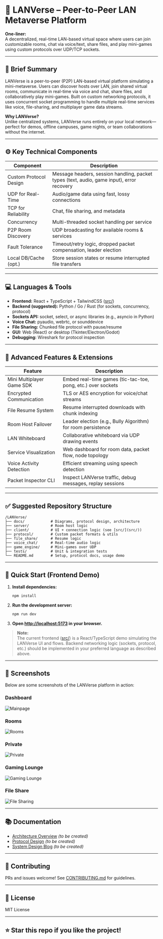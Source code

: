 # 🧠 LANVerse – Peer-to-Peer LAN Metaverse Platform

**One-liner:**  
A decentralized, real-time LAN-based virtual space where users can join customizable rooms, chat via voice/text, share files, and play mini-games using custom protocols over UDP/TCP sockets.

---

## 🧩 Brief Summary

LANVerse is a peer-to-peer (P2P) LAN-based virtual platform simulating a mini-metaverse. Users can discover hosts over LAN, join shared virtual rooms, communicate in real-time via voice and chat, share files, and collaboratively play mini-games. Built on custom networking protocols, it uses concurrent socket programming to handle multiple real-time services like voice, file-sharing, and multiplayer game data streams.

**Why LANVerse?**  
Unlike centralized systems, LANVerse runs entirely on your local network—perfect for demos, offline campuses, game nights, or team collaborations without the internet.

---

## ⚙️ Key Technical Components

| Component               | Description                                                                 |
|-------------------------|-----------------------------------------------------------------------------|
| Custom Protocol Design  | Message headers, session handling, packet types (text, audio, game input), error recovery |
| UDP for Real-Time       | Audio/game data using fast, lossy connections                               |
| TCP for Reliability     | Chat, file sharing, and metadata                                            |
| Concurrency             | Multi-threaded socket handling per service                                  |
| P2P Room Discovery      | UDP broadcasting for available rooms & services                             |
| Fault Tolerance         | Timeout/retry logic, dropped packet compensation, leader election           |
| Local DB/Cache (opt.)   | Store session states or resume interrupted file transfers                   |

---

## 💻 Languages & Tools

- **Frontend:** React + TypeScript + TailwindCSS ([src/](src/))
- **Backend (suggested):** Python / Go / Rust (for sockets, concurrency, protocol)
- **Sockets API:** socket, select, or async libraries (e.g., asyncio in Python)
- **Voice Chat:** pyaudio, webrtc, or sounddevice
- **File Sharing:** Chunked file protocol with pause/resume
- **GUI:** Web (React) or desktop (Tkinter/Electron/Godot)
- **Debugging:** Wireshark for protocol inspection

---

## 🚀 Advanced Features & Extensions

| Feature                  | Description                                                      |
|--------------------------|------------------------------------------------------------------|
| Mini Multiplayer Game SDK| Embed real-time games (tic-tac-toe, pong, etc.) over sockets     |
| Encrypted Communication  | TLS or AES encryption for voice/chat streams                     |
| File Resume System       | Resume interrupted downloads with chunk indexing                  |
| Room Host Failover       | Leader election (e.g., Bully Algorithm) for room persistence     |
| LAN Whiteboard           | Collaborative whiteboard via UDP drawing events                  |
| Service Visualization    | Web dashboard for room data, packet flow, node topology          |
| Voice Activity Detection | Efficient streaming using speech detection                       |
| Packet Inspector CLI     | Inspect LANVerse traffic, debug messages, replay sessions        |

---

## ✅ Suggested Repository Structure

```
/LANVerse/
├── docs/            # Diagrams, protocol design, architecture
├── server/          # Room host logic
├── client/          # UI + connection logic (see [src/](src/))
├── protocol/        # Custom packet formats & utils
├── file_share/      # Resume logic
├── voice_chat/      # Real-time audio logic
├── game_engine/     # Mini-games over UDP
├── tests/           # Unit & integration tests
└── README.md        # Setup, protocol docs, usage demo
```
---

## 🏁 Quick Start (Frontend Demo)

1. **Install dependencies:**
   ```sh
   npm install
   ```
2. **Run the development server:**
   ```sh
   npm run dev
   ```
3. **Open [http://localhost:5173](http://localhost:5173) in your browser.**

> **Note:**  
> The current frontend ([src/](src/)) is a React/TypeScript demo simulating the LANVerse UI and flows. Backend networking logic (sockets, protocol, etc.) should be implemented in your preferred language as described above.

---

## 📸 Screenshots

Below are some screenshots of the LANVerse platform in action:

### Dashboard 
![Mainpage](sreenshots/mainpage.png)

### Rooms
![Rooms](sreenshots/room_discovery.png)

### Private
![Private](sreenshots/private.png)

### Gaming Lounge
![Gaming Lounge](sreenshots/gaming_lounge.png)

### File Share
![File Sharing](sreenshots/fileshare.png)

---

## 📚 Documentation

- [Architecture Overview](docs/architecture.md) *(to be created)*
- [Protocol Design](docs/protocol.md) *(to be created)*
- [System Design Blog](docs/) *(to be created)*

---

## 🤝 Contributing

PRs and issues welcome! See [CONTRIBUTING.md](docs/CONTRIBUTING.md) for guidelines.

---

## 📄 License

MIT License

---

## ⭐️ Star this repo if you like the project!
